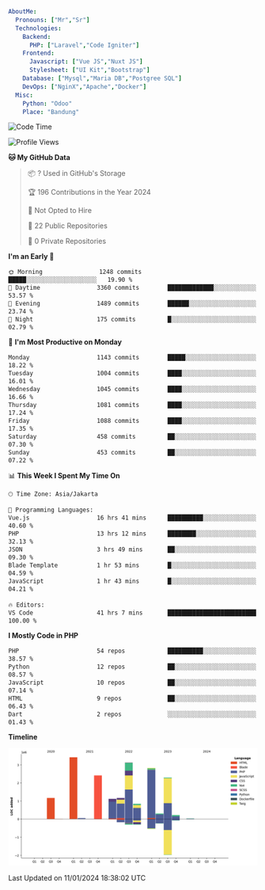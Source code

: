 ```yaml
AboutMe:
  Pronouns: ["Mr","Sr"]
  Technologies:
    Backend:
      PHP: ["Laravel","Code Igniter"]
    Frontend:
      Javascript: ["Vue JS","Nuxt JS"]
      Stylesheet: ["UI Kit","Bootstrap"]
    Database: ["Mysql","Maria DB","Postgree SQL"]
    DevOps: ["NginX","Apache","Docker"]
  Misc:
    Python: "Odoo"
    Place: "Bandung"
```

<!--START_SECTION:waka-->
![Code Time](http://img.shields.io/badge/Code%20Time-1%2C051%20hrs%2020%20mins-blue)

![Profile Views](http://img.shields.io/badge/Profile%20Views-0-blue)

**🐱 My GitHub Data** 

> 📦 ? Used in GitHub's Storage 
 > 
> 🏆 196 Contributions in the Year 2024
 > 
> 🚫 Not Opted to Hire
 > 
> 📜 22 Public Repositories 
 > 
> 🔑 0 Private Repositories 
 > 
**I'm an Early 🐤** 

```text
🌞 Morning                1248 commits        █████░░░░░░░░░░░░░░░░░░░░   19.90 % 
🌆 Daytime                3360 commits        █████████████░░░░░░░░░░░░   53.57 % 
🌃 Evening                1489 commits        ██████░░░░░░░░░░░░░░░░░░░   23.74 % 
🌙 Night                  175 commits         █░░░░░░░░░░░░░░░░░░░░░░░░   02.79 % 
```
📅 **I'm Most Productive on Monday** 

```text
Monday                   1143 commits        █████░░░░░░░░░░░░░░░░░░░░   18.22 % 
Tuesday                  1004 commits        ████░░░░░░░░░░░░░░░░░░░░░   16.01 % 
Wednesday                1045 commits        ████░░░░░░░░░░░░░░░░░░░░░   16.66 % 
Thursday                 1081 commits        ████░░░░░░░░░░░░░░░░░░░░░   17.24 % 
Friday                   1088 commits        ████░░░░░░░░░░░░░░░░░░░░░   17.35 % 
Saturday                 458 commits         ██░░░░░░░░░░░░░░░░░░░░░░░   07.30 % 
Sunday                   453 commits         ██░░░░░░░░░░░░░░░░░░░░░░░   07.22 % 
```


📊 **This Week I Spent My Time On** 

```text
🕑︎ Time Zone: Asia/Jakarta

💬 Programming Languages: 
Vue.js                   16 hrs 41 mins      ██████████░░░░░░░░░░░░░░░   40.60 % 
PHP                      13 hrs 12 mins      ████████░░░░░░░░░░░░░░░░░   32.13 % 
JSON                     3 hrs 49 mins       ██░░░░░░░░░░░░░░░░░░░░░░░   09.30 % 
Blade Template           1 hr 53 mins        █░░░░░░░░░░░░░░░░░░░░░░░░   04.59 % 
JavaScript               1 hr 43 mins        █░░░░░░░░░░░░░░░░░░░░░░░░   04.21 % 

🔥 Editors: 
VS Code                  41 hrs 7 mins       █████████████████████████   100.00 % 
```

**I Mostly Code in PHP** 

```text
PHP                      54 repos            ██████████░░░░░░░░░░░░░░░   38.57 % 
Python                   12 repos            ██░░░░░░░░░░░░░░░░░░░░░░░   08.57 % 
JavaScript               10 repos            ██░░░░░░░░░░░░░░░░░░░░░░░   07.14 % 
HTML                     9 repos             ██░░░░░░░░░░░░░░░░░░░░░░░   06.43 % 
Dart                     2 repos             ░░░░░░░░░░░░░░░░░░░░░░░░░   01.43 % 
```



**Timeline**

![Lines of Code chart](https://raw.githubusercontent.com/vheins/vheins/main/assets/bar_graph.png)


 Last Updated on 11/01/2024 18:38:02 UTC
<!--END_SECTION:waka-->
